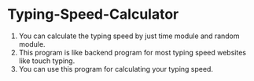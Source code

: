 # Typing-Speed-Calculator
1) You can calculate the typing speed by just time module and random module.
2) This program is like backend program for most typing speed websites like touch typing.
3) You can use this program for calculating your typing speed.
